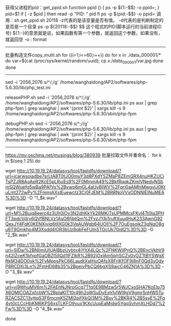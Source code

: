 




获得父进程的pid：get_ppid.sh
function ppid () {
   ps -p ${1:-$$} -o ppid=;
}
pid=$1
if [ -z $pid ]
then
       read -p "PID: " pid
   fi 
   ps -p ${pid:-$$} -o ppid=
调用：sh get_ppid.sh 20118
-z代表的是该变量是否有值。
-d代表的是判断制定的是否是一个目录
ps -p ${20118:-$$}
$$ 这个程式的PID(脚本运行的当前进程ID号)
${1:-}的意思就是说，如果函数有第一个参数，就返回这个参数，如果没有，就返回空
-o : format


************************************************************************************
批量构造文件copy_multi.sh
for ((i=1;i<=60;i++))
do
        for x in ./data_000001/*
        do
                var=$(cat /proc/sys/kernel/random/uuid);
                cp $x ./data_000001/$var.jpg
        done
done

************************************************************************************

sed -i '2056,2076 s/^/;/g' /home/wanghaidong/AP2/softwares/php-5.6.30/lib/php_test.ini

releasePHP.sh
sed -i '2056,2076 s/^/;/g' /home/wanghaidong/AP2/softwares/php-5.6.30/lib/php.ini
ps aux | grep php-fpm | grep wanghai | awk '{print $2}' | xargs kill -s 9
/home/wanghaidong/AP2/softwares/php-5.6.30/sbin/php-fpm

debugPHP.sh
sed -i '2056,2076 s/^;//g' /home/wanghaidong/AP2/softwares/php-5.6.30/lib/php.ini
ps aux | grep php-fpm | grep wanghai | awk '{print $2}' | xargs kill -s 9
/home/wanghaidong/AP2/softwares/php-5.6.30/sbin/php-fpm




**********************************************************************************

https://my.oschina.net/musings/blog/380939
批量拉取文件并重命名：
for k in $(seq 1 25)
do

wget http://10.19.19.24/datasys/tool/fastdfs/download/?url=jcarwsoiadbe7srLtA8T0tJO0muY3d8PXdYSZMaP8ZEmQRX4nuHKZUCjTsPZJR8AoApR2KcE5pLRuiEs9%2F0MmmA49%2BkfRqqkZKmlVNedyNSbmSQWuefg5wBa9PAfVs%2Bvwp6mGL4aUvBIWV%2Fqri0aAMhiMwgvlJ0KtuLmt272wPv%2FmmjAXslEuewctz3Cj0FJEM%2BRRNoVVxODNNlEINuMEA%3D%3D -O "1_$k.wav"

wget http://10.19.19.24/datasys/tool/fastdfs/download/?url=M%2Bujq8eerc4z3Uh0jOy3N2dhKkYk28MKiTsUPMMcsFKvl4Tt0la3PHFT3pdcVdry6QVfBNLVz1AsO6fjbtQm%2FyzJYAi1ruftXuudHuK233AwnG92QexJY4FqK0KENXjvjq6tllXG0k3VeAUWgb64UOIl%2F7OuEgsoikZ3gNqO8gu6T9Gmkhp4M3Xsdd4lOR3bUz8qbFeFUInSTGcUk70jdQ%3D%3D -O "2_$k.wav"

wget http://10.19.19.24/datasys/tool/fastdfs/download/?url=SIDai%2BNIjmjUlUAIBbzUybtx4iYItX4LQc%2FNKWiIPnQ%2BEncVkhV9n42lZceK1bfxpfGaOBZl5llQd1lFZIkR%2B92jOxlAm5phSCZv0vOZTtBYSWgXftkM34DO0vk%2FvMppsPkC66LaudtXstHuOAfsX8FrjKfOF9j8nF0Qd3yDdvP8RCDXj3Ln%2FmHD68b35%2BpeivPbCQ6bgXS9ajcC46ZN1A%3D%3D -O "3_$k.wav"

wget http://10.19.19.24/datasys/tool/fastdfs/download/?url=vj9WhuMV6m%2FAEhNJNrpGcq7Tfq0E9BMzw5r5WJCxoSHA7KoElp75X6OMlCOAZq1cbW%2BplaKlT10r49h2oWSuDyExh1ylWl9gV9gmrSnHW5TuRZACSZC13yttqS3F6mcmK5ZMI2pifXkQI3M%2Bsy%2BKR4%2BSsyE%2Fq4vt0cLCcHbKM6KPS6xsTLKFO9yux1KXcUupEaMidw5YgqSvhmXLHDd7%2Fw%3D%3D -O "4_$k.wav"

done